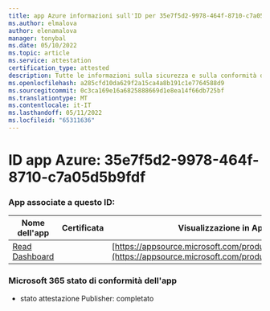 ```yaml
---
title: app Azure informazioni sull'ID per 35e7f5d2-9978-464f-8710-c7a05d5b9fdf
ms.author: elmalova
author: elenamalova
manager: tonybal
ms.date: 05/10/2022
ms.topic: article
ms.service: attestation
certification_type: attested
description: Tutte le informazioni sulla sicurezza e sulla conformità disponibili per 35e7f5d2-9978-464f-8710-c7a05d5b9fdf.
ms.openlocfilehash: a285cfd10da629f2a15ca4a8b191c1e7764588d9
ms.sourcegitcommit: 0c3ca169e16a6825888669d1e8ea14f66db725bf
ms.translationtype: MT
ms.contentlocale: it-IT
ms.lasthandoff: 05/11/2022
ms.locfileid: "65311636"
---
```

# <a name="azure-app-id-35e7f5d2-9978-464f-8710-c7a05d5b9fdf"></a>ID app Azure: 35e7f5d2-9978-464f-8710-c7a05d5b9fdf


### <a name="apps-associated-with-this-id"></a>App associate a questo ID:
| **Nome dell'app** | **Certificata** | **Visualizzazione in AppSource** |
|--------------|---------------|-----------------------|
| [Read Dashboard](../forward/WA200003896.md) |  | [https://appsource.microsoft.com/product/office/WA200003896](https://appsource.microsoft.com/product/office/WA200003896) |

### <a name="microsoft-365-app-compliance-status"></a>Microsoft 365 stato di conformità dell'app
- stato attestazione Publisher: completato
